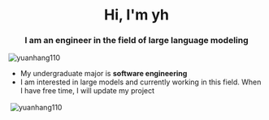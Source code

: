 <h1 align="center">Hi, I'm yh</h1>
<h3 align="center">I am an engineer in the field of large language modeling</h3>

<p align="left"> <img src="https://komarev.com/ghpvc/?username=yuanhang110&label=Profile%20views&color=0e75b6&style=flat" alt="yuanhang110" /> </p>

- My undergraduate major is **software engineering**
- I am interested in large models and currently working in this field. When I have free time, I will update my project
<p>&nbsp;<img align="center" src="https://github-readme-stats.vercel.app/api?username=yuanhang110&show_icons=true&locale=en" alt="yuanhang110" /></p>


